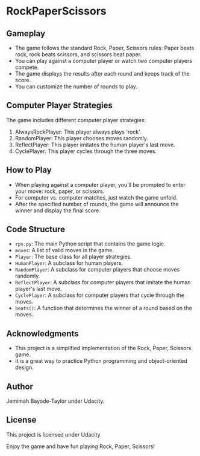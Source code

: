 # RockPaperScissors

## Gameplay

- The game follows the standard Rock, Paper, Scissors rules: Paper beats rock, rock beats scissors, and scissors beat paper.
- You can play against a computer player or watch two computer players compete.
- The game displays the results after each round and keeps track of the score.
- You can customize the number of rounds to play.

## Computer Player Strategies

The game includes different computer player strategies:

1. AlwaysRockPlayer: This player always plays 'rock'.
2. RandomPlayer: This player chooses moves randomly.
3. ReflectPlayer: This player imitates the human player's last move.
4. CyclePlayer: This player cycles through the three moves.

## How to Play

- When playing against a computer player, you'll be prompted to enter your move: rock, paper, or scissors.
- For computer vs. computer matches, just watch the game unfold.
- After the specified number of rounds, the game will announce the winner and display the final score.

## Code Structure

- `rps.py`: The main Python script that contains the game logic.
- `moves`: A list of valid moves in the game.
- `Player`: The base class for all player strategies.
- `HumanPlayer`: A subclass for human players.
- `RandomPlayer`: A subclass for computer players that choose moves randomly.
- `ReflectPlayer`: A subclass for computer players that imitate the human player's last move.
- `CyclePlayer`: A subclass for computer players that cycle through the moves.
- `beats()`: A function that determines the winner of a round based on the moves.

## Acknowledgments

- This project is a simplified implementation of the Rock, Paper, Scissors game.
- It is a great way to practice Python programming and object-oriented design.

## Author

Jemimah Bayode-Taylor under Udacity.

## License

This project is licensed under Udacity

Enjoy the game and have fun playing Rock, Paper, Scissors!
